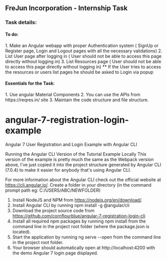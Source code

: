 <h2>FreJun Incorporation - Internship Task</h2>

<h3>Task details:</h3>
<h4>To do:</h4>
1. Make an Angular webapp with proper Authentication system ( SignUp or Register page, Login
and Logout pages with all the necessary validations)
2. List User page after logging in ( User should not be able to access this page directly without
logging in)
3. List Resources page ( User should not be able to access this page directly without logging in)
** If the User tries to access the resources or users list pages he should be asked to Login
via popup
<h4>Essentials for the Task:</h4>
1. Use angular Material Components
2. You can use the APIs from https://reqres.in/ site
3. Maintain the code structure and file structure.

# angular-7-registration-login-example

Angular 7 User Registration and Login Example with Angular CLI

Running the Angular CLI Version of the Tutorial Example Locally
This version of the example is pretty much the same as the Webpack version above, I've just copied it into the project structure generated by Angular CLI (7.0.4) to make it easier for anybody that's using Angular CLI.

For more information about the Angular CLI check out the official website at https://cli.angular.io/.
Create a folder in your directory (in the command prompt path eg: C:/USERS/ABC/NEWFOLDER)

1. Install NodeJS and NPM from https://nodejs.org/en/download/.
2. Install Angular CLI by running npm install -g @angular/cli
3. Download the project source code from https://github.com/cornflourblue/angular-7-registration-login-cli
4. Install all required npm packages by running npm install from the command line in the project root folder (where the package.json is located).
5. Start the application by running ng serve --open from the command line in the project root folder.
6. Your browser should automatically open at http://localhost:4200 with the demo Angular 7 login page displayed.
